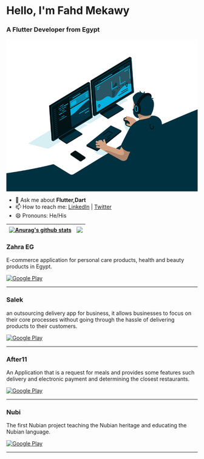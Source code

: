 <h1 align="left">Hello, I'm Fahd Mekawy</h1>
<h3 align="left">A Flutter Developer from Egypt </h3>

 <img align="center" alt="GIF" src="https://github.com/fahdmekawy/fahdmekawy/blob/main/code.gif?raw=true" width="700" height="400" />

- 💬 Ask me about **Flutter,Dart** 
- 📫 How to reach me: [LinkedIn](https://www.linkedin.com/in/fahdmekawy/)   |   [Twitter](https://twitter.com/fahd_mekawy)
- 😄 Pronouns: He/His

| <a href="https://github.com/fahdmekawy/github-readme-stats"><img align="center" src="https://github-readme-stats.vercel.app/api?username=fahdmekawy&show_icons=true&include_all_commits=true&theme=buefy&hide_border=true" alt="Anurag's github stats" /></a> | <a href="https://github.com/fahdmekawy/github-readme-stats"><img align="center" src="https://github-readme-stats.vercel.app/api/top-langs/?username=fahdmekawy&layout=compact&theme=buefy&hide_border=true" /></a> |
| ------------- | ------------- |



### Zahra EG

E-commerce application for personal care products, health and beauty products in Egypt.<br />


<p><a href="https://play.google.com/store/apps/details?id=app.zahra.egypt" target="_blank"><img alt="Google Play" src="https://img.shields.io/badge/Get%20it%20on%20google%20play-blue.svg?style=for-the-badge&logo=google-play" /></a> <p>

<hr>

<!-- - anroid : https://play.google.com/store/apps/details?id=app.zahra.egypt
---------------------------------------------------- -->


### Salek

an outsourcing delivery app for business, it allows businesses to focus on their core processes without going through the hassle of delivering products to their customers.<br />


<p><a href="https://play.google.com/store/apps/details?id=com.salek.salek_app" target="_blank"><img alt="Google Play" src="https://img.shields.io/badge/Get%20it%20on%20google%20play-blue.svg?style=for-the-badge&logo=google-play" /></a> <p>

<hr>

<!-- - anroid : https://play.google.com/store/apps/details?id=com.salek.salek_app
---------------------------------------------------- -->


### After11

An Application that is a request for meals and provides some features such delivery and electronic payment and determining the closest restaurants.<br />


<p><a href="https://play.google.com/store/apps/details?id=com.after11.online.food_delivery_app" target="_blank"><img alt="Google Play" src="https://img.shields.io/badge/Get%20it%20on%20google%20play-blue.svg?style=for-the-badge&logo=google-play" /></a> <p>

<hr>

<!-- - anroid : https://play.google.com/store/apps/details?id=com.after11.online.food_delivery_app
---------------------------------------------------- -->


### Nubi

The first Nubian project teaching the Nubian heritage and educating the Nubian language.<br />


<p><a href="https://play.google.com/store/apps/details?id=nobi.nobi" target="_blank"><img alt="Google Play" src="https://img.shields.io/badge/Get%20it%20on%20google%20play-blue.svg?style=for-the-badge&logo=google-play" /></a> <p>

<hr>

<!-- - anroid : https://play.google.com/store/apps/details?id=nobi.nobi
---------------------------------------------------- -->
